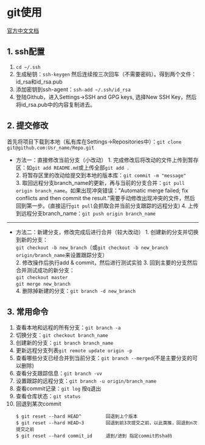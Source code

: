 # git使用
[官方中文文档](https://git-scm.com/book/zh/v2/)
## 1. ssh配置  
1. `cd ~/.ssh`
2. 生成秘钥：`ssh-keygen` 然后连续按三次回车（不需要密码）。得到两个文件：id_rsa和id_rsa.pub  
3. 添加密钥到ssh-agent：`ssh-add ~/.ssh/id_rsa`  
4. 登陆Github，进入Settings->SSH and GPG keys, 选择New SSH Key，然后将id_rsa.pub中的内容复制进去。  

## 2. 提交修改
首先将项目下载到本地（私有库在Settings->Repositories中）：`git clone git@github.com:Usr_name/Repo.git`  
*    方法一：直接修改当前分支（小改动）
    1. 完成修改后将改动的文件上传到暂存区：如`git add README.md`或上传全部`git add .`  
    2. 将暂存区里的改动给提交到本地的版本库：`git commit -m "message"`  
    3. 取回远程分支branch_name的更新，再与当前的分支合并：`git pull origin branch_name`。如果出现冲突错误：”Automatic merge failed; fix conflicts and then commit the result.”需要手动修改出现冲突的文件，然后回到第一步。(直接运行`git pull`会抓取合并当前分支跟踪的远程分支)
    4. 上传到远程分支branch_name：`git push origin branch_name`  
----  
*    方法二：新建分支，修改完成后进行合并（较大改动）
	1. 创建新的分支并切换到新的分支：  
	`git checkout -b new_branch`（或`git checkout -b new_branch origin/branch_name`来设置跟踪分支）  
	2. 修改操作后执行add & commit，然后进行测试实验
	3. 回到主要的分支然后合并测试成功的新分支：  
	`git checkout master`  
	`git merge new_branch`  
    4. 删除掉新建的分支：`git branch -d new_branch`

## 3. 常用命令
1. 查看本地和远程的所有分支：`git branch -a`  
2. 切换分支：`git checkout branch_name`  
3. 创建新的分支：`git branch branch_name`  
4. 更新远程分支列表`git remote update origin -p`  
5. 查看哪些分支已经合并到当前分支：`git branch --merged`(不是主要分支的可以删除)
6. 查看分支跟踪信息：`git branch -vv`
7. 设置跟踪的远程分支：`git branch -u origin/branch_name`
8. 查看commit记录：`git log` 按q退出
9. 查看仓库状态：`git status`
10. 回退到某次commit  
	```
	$ git reset --hard HEAD^         回退到上个版本  
	$ git reset --hard HEAD~3        回退到前3次提交之前，以此类推，回退到n次提交之前  
	$ git reset --hard commit_id     退到/进到 指定commit的sha码
	```